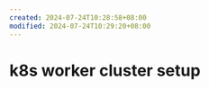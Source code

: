 ```yaml
---
created: 2024-07-24T10:28:58+08:00
modified: 2024-07-24T10:29:20+08:00
---
```


# k8s worker cluster setup

